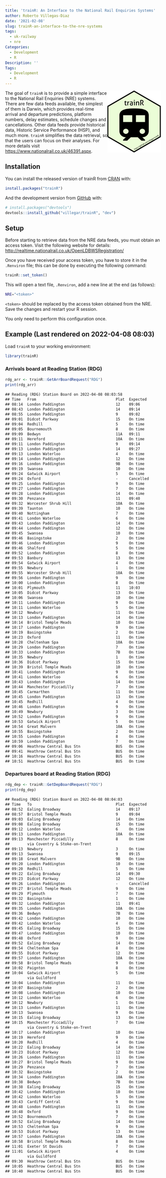 ```yaml
---
title: 'trainR: An Interface to the National Rail Enquiries Systems'
author: Roberto Villegas-Diaz
date: '2021-02-08'
slug: trainR-an-interface-to-the-nre-systems
tags:
  - uk-railway
  - nre
Categories:
  - Development
  - R
Description: ''
Tags:
  - Development
  - R
---
```


<img src="https://raw.githubusercontent.com/villegar/trainR/main/inst/images/logo.png" alt="logo" align="right" height=200px/>

The goal of `trainR` is to provide a simple interface to the 
National Rail Enquiries (NRE) systems. There are few data feeds 
available, the simplest of them is Darwin, which provides real-time 
arrival and departure predictions, platform numbers, delay estimates, 
schedule changes and cancellations. Other data feeds provide historical 
data, Historic Service Performance (HSP), and much more. `trainR` 
simplifies the data retrieval, so that the users can focus on their 
analyses. For more details visit 
https://www.nationalrail.co.uk/46391.aspx.

## Installation

You can install the released version of trainR from [CRAN](https://CRAN.R-project.org) with:

``` r
install.packages("trainR")
```

And the development version from [GitHub](https://github.com/) with:

``` r
# install.packages("devtools")
devtools::install_github("villegar/trainR", "dev")
```

## Setup
Before starting to retrieve data from the NRE data feeds, you must obtain an access token. 
Visit the following website for details: http://realtime.nationalrail.co.uk/OpenLDBWSRegistration/

Once you have received your access token, you have to store it in the `.Renviron` file; this can be 
done by executing the following command:


```r
trainR::set_token()
```

This will open a text file, `.Renviron`, add a new line at the end (as follows):

```bash
NRE="<token>"
```

`<token>` should be replaced by the access token obtained from the NRE. Save the changes and restart 
your R session.

You only need to perform this configuration once.

## Example (Last rendered on 2022-04-08 08:03)

Load `trainR` to your working environment:

```r
library(trainR)
```

### Arrivals board at Reading Station (RDG)


```r
rdg_arr <- trainR::GetArrBoardRequest("RDG")
print(rdg_arr)
```

```
## Reading (RDG) Station Board on 2022-04-08 08:03:58
## Time   From                                    Plat  Expected
## 08:14  London Paddington                       12    09:06
## 08:43  London Paddington                       14    09:14
## 08:55  London Paddington                       9     09:02
## 09:01  Didcot Parkway                          15    On time
## 09:04  Redhill                                 5     On time
## 09:05  Bournemouth                             8     On time
## 09:09  Bedwyn                                  11A   09:11
## 09:11  Hereford                                10A   On time
## 09:11  London Paddington                       9     09:14
## 09:13  London Paddington                       14    09:27
## 09:13  London Waterloo                         4     On time
## 09:14  London Paddington                       12    On time
## 09:16  London Paddington                       9B    On time
## 09:19  Swansea                                 10    On time
## 09:24  Gatwick Airport                         5     On time
## 09:24  Oxford                                  -     Cancelled
## 09:25  London Paddington                       9     On time
## 09:27  London Paddington                       7     On time
## 09:28  London Paddington                       14    On time
## 09:30  Penzance                                11    09:40
## 09:32  Worcester Shrub Hill                    10A   On time
## 09:39  Taunton                                 10    On time
## 09:40  Nottingham                              7     On time
## 09:41  London Waterloo                         6     On time
## 09:43  London Paddington                       14    On time
## 09:44  London Paddington                       12    On time
## 09:45  Swansea                                 10    On time
## 09:46  Basingstoke                             2     On time
## 09:46  London Paddington                       9     On time
## 09:46  Shalford                                5     On time
## 09:52  London Paddington                       8     On time
## 09:53  Banbury                                 13    On time
## 09:54  Gatwick Airport                         4     On time
## 09:55  Newbury                                 1     On time
## 09:55  Worcester Shrub Hill                    10A   On time
## 09:56  London Paddington                       9     On time
## 10:00  London Paddington                       8     On time
## 10:01  Plymouth                                11    10:03
## 10:05  Didcot Parkway                          13    On time
## 10:06  Swansea                                 10    On time
## 10:11  London Paddington                       9     On time
## 10:11  London Waterloo                         5     On time
## 10:12  Newbury                                 11    On time
## 10:13  London Paddington                       14    On time
## 10:14  Bristol Temple Meads                    10    On time
## 10:17  London Paddington                       9     On time
## 10:19  Basingstoke                             2     On time
## 10:23  Oxford                                  11    On time
## 10:28  Cheltenham Spa                          10A   On time
## 10:29  London Paddington                       7     On time
## 10:33  London Paddington                       7B    On time
## 10:35  Newbury                                 1     On time
## 10:36  Didcot Parkway                          15    On time
## 10:39  Bristol Temple Meads                    10    On time
## 10:41  London Paddington                       9     On time
## 10:41  London Waterloo                         6     On time
## 10:43  London Paddington                       14    On time
## 10:44  Manchester Piccadilly                   7     On time
## 10:45  Carmarthen                              11    On time
## 10:45  London Paddington                       13    On time
## 10:45  Redhill                                 4     On time
## 10:46  London Paddington                       9     On time
## 10:49  Newbury                                 3     On time
## 10:52  London Paddington                       9     On time
## 10:53  Gatwick Airport                         5     On time
## 10:54  Great Malvern                           10A   On time
## 10:55  Basingstoke                             2     On time
## 10:55  London Paddington                       8     On time
## 10:59  London Paddington                       7     On time
## 09:06  Heathrow Central Bus Stn                BUS   On time
## 09:41  Heathrow Central Bus Stn                BUS   On time
## 10:16  Heathrow Central Bus Stn                BUS   On time
## 10:51  Heathrow Central Bus Stn                BUS   On time
```

### Departures board at Reading Station (RDG)


```r
rdg_dep <- trainR::GetDepBoardRequest("RDG")
print(rdg_dep)
```

```
## Reading (RDG) Station Board on 2022-04-08 08:04:03
## Time   To                                      Plat  Expected
## 08:52  Ealing Broadway                         14    09:17
## 08:57  Bristol Temple Meads                    9     09:04
## 09:03  Ealing Broadway                         14    On time
## 09:08  Ealing Broadway                         15    On time
## 09:12  London Waterloo                         6     On time
## 09:13  London Paddington                       10A   On time
## 09:13  Manchester Piccadilly                   8     On time
##        via Coventry & Stoke-on-Trent           
## 09:13  Newbury                                 3     On time
## 09:13  Swansea                                 9     09:15
## 09:18  Great Malvern                           9B    On time
## 09:20  London Paddington                       10    On time
## 09:20  Redhill                                 5     On time
## 09:22  Ealing Broadway                         14    09:30
## 09:23  Didcot Parkway                          12    On time
## 09:26  London Paddington                       -     Cancelled
## 09:27  Bristol Temple Meads                    9     On time
## 09:29  Plymouth                                7     On time
## 09:32  Basingstoke                             1     On time
## 09:32  London Paddington                       11    09:41
## 09:35  London Paddington                       10A   On time
## 09:36  Bedwyn                                  7B    On time
## 09:42  London Paddington                       10    On time
## 09:42  London Waterloo                         4     On time
## 09:45  Ealing Broadway                         15    On time
## 09:47  London Paddington                       10    On time
## 09:48  Oxford                                  9     On time
## 09:52  Ealing Broadway                         14    On time
## 09:54  Cheltenham Spa                          8     On time
## 09:55  Didcot Parkway                          12    On time
## 09:57  London Paddington                       10A   On time
## 09:58  Bristol Temple Meads                    9     On time
## 10:02  Paignton                                8     On time
## 10:04  Gatwick Airport                         5     On time
##        via Guildford                           
## 10:04  London Paddington                       11    On time
## 10:07  Basingstoke                             2     On time
## 10:08  London Paddington                       10    On time
## 10:12  London Waterloo                         6     On time
## 10:12  Newbury                                 1     On time
## 10:13  London Paddington                       11    On time
## 10:13  Swansea                                 9     On time
## 10:15  Ealing Broadway                         13    On time
## 10:15  Manchester Piccadilly                   7     On time
##        via Coventry & Stoke-on-Trent           
## 10:17  London Paddington                       10    On time
## 10:19  Hereford                                9     On time
## 10:20  Redhill                                 4     On time
## 10:22  Ealing Broadway                         14    On time
## 10:23  Didcot Parkway                          12    On time
## 10:26  London Paddington                       11    On time
## 10:27  Bristol Temple Meads                    9     On time
## 10:29  Penzance                                7     On time
## 10:32  Basingstoke                             2     On time
## 10:34  London Paddington                       10A   On time
## 10:38  Bedwyn                                  7B    On time
## 10:38  Ealing Broadway                         15    On time
## 10:42  London Paddington                       10    On time
## 10:42  London Waterloo                         5     On time
## 10:43  Cardiff Central                         9     On time
## 10:48  London Paddington                       11    On time
## 10:48  Oxford                                  9     On time
## 10:52  Bournemouth                             7     On time
## 10:52  Ealing Broadway                         14    On time
## 10:53  Cheltenham Spa                          9     On time
## 10:53  Didcot Parkway                          13    On time
## 10:57  London Paddington                       10A   On time
## 10:58  Bristol Temple Meads                    8     On time
## 11:01  Exeter St Davids                        7     On time
## 11:01  Gatwick Airport                         4     On time
##        via Guildford                           
## 09:30  Heathrow Central Bus Stn                BUS   On time
## 10:05  Heathrow Central Bus Stn                BUS   On time
## 10:40  Heathrow Central Bus Stn                BUS   On time
```
